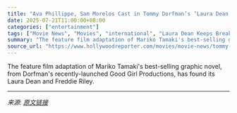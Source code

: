 ```yaml
---
title: "Ava Phillippe, Sam Morelos Cast in Tommy Dorfman’s ‘Laura Dean Keeps Breaking Up With Me’ (Exclusive)"
date: 2025-07-21T11:00:00+08:00
categories: ["entertainment"]
tags: ["Movie News", "Movies", "international", "Laura Dean Keeps Breaking Up With Me", "Tommy Dorfman"]
summary: "The feature film adaptation of Mariko Tamaki's best-selling graphic novel, from Dorfman's recently-launched Good Girl Productions, has found its Laura Dean and Freddie Riley."
source_url: "https://www.hollywoodreporter.com/movies/movie-news/tommy-dorfman-laura-dean-ava-phillippe-sam-morelos-cast-1236190071/"
---
```


The feature film adaptation of Mariko Tamaki's best-selling graphic novel, from Dorfman's recently-launched Good Girl Productions, has found its Laura Dean and Freddie Riley.

---

*来源: [原文链接](https://www.hollywoodreporter.com/movies/movie-news/tommy-dorfman-laura-dean-ava-phillippe-sam-morelos-cast-1236190071/)*
